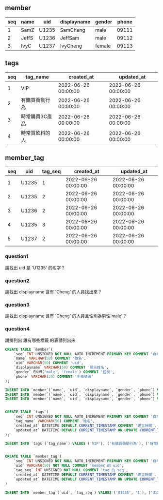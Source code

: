 
## member
| seq   | name  | uid   | displayname   | gender    | phone |
| ----- | ----- | ----- | ------------- | --------- | ----- |
| 1     | SamZ  | U1235 | SamCheng      | male      | 09111 |
| 2     | JeffS | U1236 | JeffSam       | male      | 09112 |
| 3     | IvyC  | U1237 | IvyCheng      | female    | 09113 |


## tags
| seq   | tag_name  | created_at    | updated_at    |
| ----- | --------- | ------------- | ------------- |
|     1 | VIP | 2022-06-26 00:00:00 | 2022-06-26 00:00:00 |
|     2 | 有購買衝動行為 | 2022-06-26 00:00:00 | 2022-06-26 00:00:00 |
|     3 | 時常購買3C產品 | 2022-06-26 00:00:00 | 2022-06-26 00:00:00 |
|     4 | 時常買飲料的人 | 2022-06-26 00:00:00 | 2022-06-26 00:00:00 |

## member_tag
| seq | uid | tag_seq | created_at | updated_at |
|-----|-----|---------|------------|------------|
|1|U1235|1|2022-06-26 00:00:00|2022-06-26 00:00:00|
|2|U1235|2|2022-06-26 00:00:00|2022-06-26 00:00:00|
|3|U1236|2|2022-06-26 00:00:00|2022-06-26 00:00:00|
|4|U1235|3|2022-06-26 00:00:00|2022-06-26 00:00:00|
|5|U1237|2|2022-06-26 00:00:00|2022-06-26 00:00:00|

### question1
請找出 uid 是 'U1235' 的名字？

### question2
請找出 displayname 含有 'Cheng' 的人員找出來？

### question3
請找出 displayname 含有 'Cheng' 的人員且性別為男性'male'？

### question4
請排列出 誰有哪些標籤 的表請列出來


```sql
CREATE TABLE `member`(
	`seq` INT UNSIGNED NOT NULL AUTO_INCREMENT PRIMARY KEY COMMENT '自增值',
	`name` VARCHAR(50) COMMENT '姓名',
	`uid` VARCHAR(50) COMMENT 'uid',
	`displayname` VARCHAR(50) COMMENT '顯示姓名',
	`gender` ENUM('male', 'female') COMMENT '性別',
	`phone` VARCHAR(20) COMMENT '手機號碼'
);

INSERT INTO `member`(`name`, `uid`, `displayname`, `gender`, `phone`) VALUES ('SamZ', 'U1235', 'SamCheng', 'male', '09111');
INSERT INTO `member`(`name`, `uid`, `displayname`, `gender`, `phone`) VALUES ('JeffS', 'U1236', 'JeffSam', 'male', '09112');
INSERT INTO `member`(`name`, `uid`, `displayname`, `gender`, `phone`) VALUES ('IvyC', 'U1237', 'IvyCheng', 'female', '09113');


CREATE TABLE `tags`(
    `seq` INT UNSIGNED NOT NULL AUTO_INCREMENT PRIMARY KEY COMMENT '自增值',
    `tag_name` VARCHAR(50) COMMENT '姓名',
    `created_at` DATETIME DEFAULT CURRENT_TIMESTAMP COMMENT '建立時間',
    `updated_at` DATETIME DEFAULT CURRENT_TIMESTAMP ON UPDATE CURRENT_TIMESTAMP COMMENT '更新時間'
);

INSERT INTO `tags`(`tag_name`) VALUES ('VIP'), ('有購買衝動行為'), ('時常購買3C產品'), ('時常買飲料的人');


CREATE TABLE `member_tag`(
    `seq` INT UNSIGNED NOT NULL AUTO_INCREMENT PRIMARY KEY COMMENT '自增值',
    `uid` VARCHAR(50) NOT NULL COMMENT 'member 的 uid',
    `tag_seq` INT UNSIGNED NOT NULL COMMENT 'tag 的 seq',
    `created_at` DATETIME DEFAULT CURRENT_TIMESTAMP COMMENT '建立時間',
    `updated_at` DATETIME DEFAULT CURRENT_TIMESTAMP ON UPDATE CURRENT_TIMESTAMP COMMENT '更新時間'
)

INSERT INTO `member_tag`(`uid`, `tag_seq`) VALUES ('U1235', '1'), ('U1235', '2'), ('U1236', '2'), ('U1235', '3'), ('U1237', '2');
```